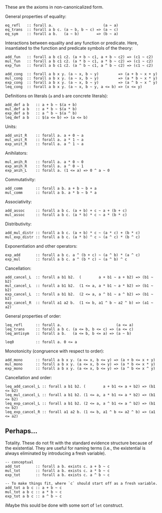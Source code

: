 These are the axioms in non-canonicalized form.


General properties of equality:

    eq_refl   :: forall a.                       (a ~ a)
    eq_trans  :: forall a b c. (a ~ b, b ~ c) => (a ~ c)
    eq_sym    :: forall a b.   (a ~ b)        => (b ~ a)


Interactions between equality and any function or predicate.
Here, insantiated to the function and predicate symbols of the theory:

    add_fun   :: forall a b c1 c2. (a + b ~ c1, a + b ~ c2) => (c1 ~ c2)
    mul_fun   :: forall a b c1 c2. (a * b ~ c1, a * b ~ c2) => (c1 ~ c2)
    exp_fun   :: forall a b c1 c2. (a ^ b ~ c1, a ^ b ~ c2) => (c1 ~ c2)
    
    add_cong  :: forall a b x y. (a ~ x, b ~ y)         => (a + b ~ x + y)
    mul_cong  :: forall a b x y. (a ~ x, b ~ y)         => (a * b ~ x * y)
    exp_cong  :: forall a b x y. (a ~ x, b ~ y)         => (a ^ b ~ x ^ y)
    leq_cong  :: forall a b x y. (a ~ x, b ~ y, a <= b) => (x <= y)


Definitions on literals (`a` and `b` are concrete literals):

    add_def a b   :: a + b ~ $(a + b)
    mul_def a b   :: a * b ~ $(a * b)
    exp_def a b   :: a ^ b ~ $(a ^ b)
    leq_def a b   :: $(a <= b) => (a <= b)


Units:

    add_unit_R    :: forall a. a + 0 ~ a
    mul_unit_R    :: forall a. a * 1 ~ a
    exp_unit_R    :: forall a. a ^ 1 ~ a

Anihilators:

    mul_anih_R    :: forall a. a * 0 ~ 0
    exp_anih_R    :: forall a. a ^ 0 ~ 1
    exp_anih_L    :: forall a. (1 <= a) => 0 ^ a ~ 0

Commutativity:

    add_comm      :: forall a b. a + b ~ b + a
    mul_comm      :: forall a b. a * b ~ b * a

Associativity:

    add_assoc     :: forall a b c. (a + b) + c ~ a + (b + c)
    mul_assoc     :: forall a b c. (a * b) * c ~ a * (b * c)


Distributivity:

    add_mul_distr :: forall a b c. (a + b) * c ~ (a * c) + (b * c)
    mul_exp_distr :: forall a b c. (a * b) ^ c ~ (a ^ c) * (b ^ c)


Exponentiation and other operators:

    exp_add       :: forall a b c. a ^ (b + c) ~ (a ^ b) * (a ^ c)
    exp_mul       :: forall a b c. a ^ (b * c) ~ (a ^ b) ^ c

Cancellation:

    add_cancel_L  :: forall a b1 b2.  (        a + b1 ~ a + b2) => (b1 ~ b2)
    mul_cancel_L  :: forall a b1 b2.  (1 <= a, a * b1 ~ a * b2) => (b1 ~ b2)
    exp_cancel_L  :: forall a b1 b2.  (2 <= a, a ^ b1 ~ a ^ b2) => (b1 ~ b2)
    exp_cancel_R  :: forall a1 a2 b.  (1 <= b, a1 ^ b ~ a2 ^ b) => (a1 ~ a2)


General properties of order:

    leq_refl      :: forall a.                         (a <= a)
    leq_trans     :: forall a b c. (a <= b, b <= c) => (a <= c)
    leq_antisym   :: forall a b.   (a <= b, b <= a) => (a ~ b)

    leq0          :: forall a. 0 <= a

Monotonicity (congruence with respect to order):

    add_mono      :: forall a b x y. (a <= x, b <= y) => (a + b <= x + y)
    mul_mono      :: forall a b x y. (a <= x, b <= y) => (a * b <= x * y)
    exp_mono      :: forall a b x y. (a <= x, b <= y) => (a ^ b <= x ^ y)

Cancellation and order:

    leq_add_cancel_L :: forall a b1 b2. (        a + b1 <= a + b2) => (b1 <= b2)
    leq_mul_cancel_L :: forall a b1 b2. (1 <= a, a * b1 <= a * b2) => (b1 <= b2)
    leq_exp_cancel_L :: forall a b1 b2. (2 <= a, a ^ b1 <= a ^ b2) => (b1 <= b2)
    leq_exp_cancel_R :: forall a1 a2 b. (1 <= b, a1 ^ b <= a2 ^ b) => (a1 <= a2)


Perhaps...
----------

Totality.  These do not fit with the standard evidence structure because
of the existential.  They are useful for naming terms (i.e., the existential
is always eliminated by introducing a fresh variable).

    -- conceptual
    add_tot       :: forall a b. exists c. a + b ~ c
    mul_tot       :: forall a b. exists c. a * b ~ c
    exp_tot       :: forall a b. exists c. a ^ b ~ c

    -- To make things fit, where `c` should start off as a fresh variable.
    add_tot a b c :: a + b ~ c
    mul_tot a b c :: a * b ~ c
    exp_tot a b c :: a ^ b ~ c

iMaybe this sould be done with some sort of `let` construct.



